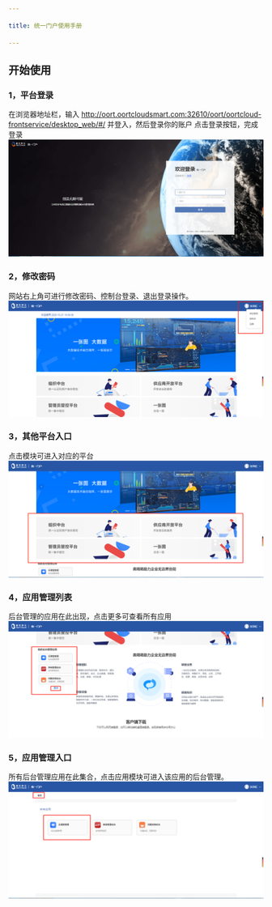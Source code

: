 ```yaml
---

title: 统一门户使用手册

---
```


## 开始使用
### 1，平台登录
在浏览器地址栏，输入 http://oort.oortcloudsmart.com:32610/oort/oortcloud-frontservice/desktop_web/#/
并登入，然后登录你的账户 点击登录按钮，完成登录
![An image](./img/tydl.png)

### 2，修改密码
网站右上角可进行修改密码、控制台登录、退出登录操作。
![An image](./img/tyysj.png)

### 3，其他平台入口
点击模块可进入对应的平台
![An image](./img/typtrk.png)

### 4，应用管理列表
后台管理的应用在此出现，点击更多可查看所有应用
![An image](./img/tyyyrk.png)

### 5，应用管理入口
所有后台管理应用在此集合，点击应用模块可进入该应用的后台管理。
![An image](./img/tyyygl.png)
